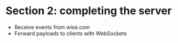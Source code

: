 # Section 2: completing the server

 - Receive events from wise.com
 - Forward payloads to clients with WebSockets
